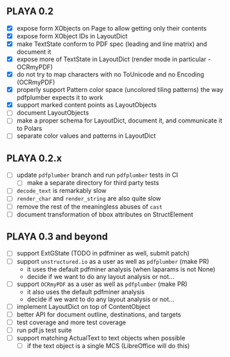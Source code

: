 ## PLAYA 0.2
- [x] expose form XObjects on Page to allow getting only their contents
- [x] expose form XObject IDs in LayoutDict
- [x] make TextState conform to PDF spec (leading and line matrix) and document it
- [x] expose more of TextState in LayoutDict (render mode in particular - OCRmyPDF)
- [x] do not try to map characters with no ToUnicode and no Encoding (OCRmyPDF)
- [x] properly support Pattern color space (uncolored tiling patterns) the
      way pdfplumber expects it to work
- [x] support marked content points as LayoutObjects
- [ ] document LayoutObjects
- [ ] make a proper schema for LayoutDict, document it, and communicate it to Polars
- [ ] separate color values and patterns in LayoutDict

## PLAYA 0.2.x
- [ ] update `pdfplumber` branch and run `pdfplumber` tests in CI
  - [ ] make a separate directory for third party tests
- [ ] `decode_text` is remarkably slow
- [ ] `render_char` and `render_string` are also quite slow
- [ ] remove the rest of the meaningless abuses of `cast`
- [ ] document transformation of bbox attributes on StructElement

## PLAYA 0.3 and beyond
- [ ] support ExtGState (TODO in pdfminer as well, submit patch)
- [ ] support `unstructured.io` as a user as well as `pdfplumber` (make PR)
  - it uses the default pdfminer analysis (when laparams is not None)
  - decide if we want to do any layout analysis or not...
- [ ] support `OCRmyPDF` as a user as well as `pdfplumber` (make PR)
  - it also uses the default pdfminer analysis
  - decide if we want to do any layout analysis or not...
- [ ] implement LayoutDict on top of ContentObject
- [ ] better API for document outline, destinations, and targets
- [ ] test coverage and more test coverage
- [ ] run pdf.js test suite
- [ ] support matching ActualText to text objects when possible
  - [ ] if the text object is a single MCS (LibreOffice will do this)
